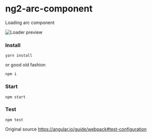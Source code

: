 # ng2-arc-component

Loading arc component

![Loader preview](https://user-images.githubusercontent.com/3214357/30318099-077f910e-97a4-11e7-8c92-95071b13a5e5.png)

### Install

```
yarn install
```
or good old fashion
```
npm i
```

### Start
```
npm start
```

### Test

```
npm test
```

Original source
https://angular.io/guide/webpack#test-configuration
